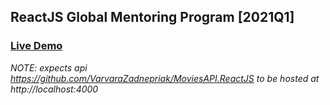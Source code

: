 ## ReactJS Global Mentoring Program [2021Q1]

### [Live Demo](https://yrakova-spa-movies.netlify.app 'Heading link')

_NOTE: expects api https://github.com/VarvaraZadnepriak/MoviesAPI.ReactJS to be hosted at http://localhost:4000_
